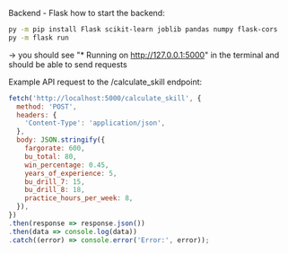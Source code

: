 Backend - Flask
how to start the backend:
```sh
py -m pip install Flask scikit-learn joblib pandas numpy flask-cors
py -m flask run
```
-> you should see  "* Running on http://127.0.0.1:5000" in the terminal and should be able to send requests


Example API request to the /calculate_skill endpoint:
```javascript
fetch('http://localhost:5000/calculate_skill', {
  method: 'POST',
  headers: {
    'Content-Type': 'application/json',
  },
  body: JSON.stringify({
    fargorate: 600,
    bu_total: 80,
    win_percentage: 0.45,
    years_of_experience: 5,
    bu_drill_7: 15,
    bu_drill_8: 18,
    practice_hours_per_week: 8,
  }),
})
.then(response => response.json())
.then(data => console.log(data))
.catch((error) => console.error('Error:', error));
```
